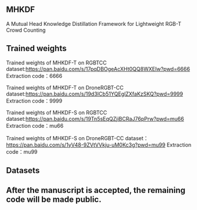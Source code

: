 ## MHKDF
A Mutual Head Knowledge Distillation Framework for Lightweight RGB-T Crowd Counting

## Trained weights
Trained weights of MHKDF-T on RGBTCC dataset:https://pan.baidu.com/s/17pqDBOgeAcXHt0QQ8WXEIw?pwd=6666 
Extraction code：6666

Trained weights of MHKDF-T on DroneRGBT-CC dataset:https://pan.baidu.com/s/19d3ICb51YQEglZXfaKzSKQ?pwd=9999 
Extraction code：9999

Trained weights of MHKDF-S on RGBTCC dataset:https://pan.baidu.com/s/19Tn5sEqQZjiBCRaJ76pPrw?pwd=mu66 
Extraction code：mu66

Trained weights of MHKDF-S on DroneRGBT-CC dataset：https://pan.baidu.com/s/1yV48-9ZVtVVkju-uM0Kc3g?pwd=mu99 
Extraction code：mu99

## Datasets

## After the manuscript is accepted, the remaining code will be made public.
